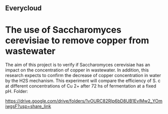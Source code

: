 ## Everycloud
# The use of Saccharomyces cerevisiae to remove copper from wastewater 

The aim of this project is to verify if Saccharomyces cerevisiae has an impact on the concentration of copper in wastewater. In addition, this research expects to confirm the decrease of copper concentration in water by the  H2S mechanism.  This experiment will  compare  the efficiency of S. c  at different concentrations of Cu 2+ after 72 hs of fermentation at a fixed pH. 
Folder: 

https://drive.google.com/drive/folders/1vOURC82Rlp6bD8UB1EvlMw2_YOmiwgsF?usp=share_link
